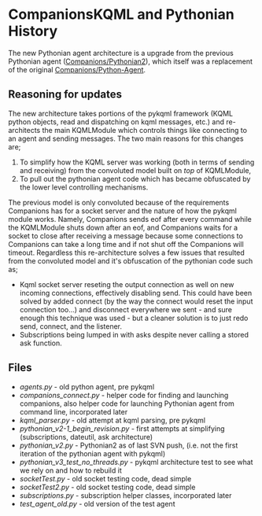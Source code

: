 # CompanionsKQML and Pythonian History

The new Pythonian agent architecture is a upgrade from the previous Pythonian agent ([Companions/Pythonian2](http://www.qrgwiki.qrg.northwestern.edu/index.php?title=Companions/Pythonian2)), which itself was a replacement of the original [Companions/Python-Agent](http://www.qrgwiki.qrg.northwestern.edu/index.php?title=Companions/Python-Agent).

## Reasoning for updates

The new architecture takes portions of the pykqml framework (KQML python objects, read and dispatching on kqml messages, etc.) and re-architects the main KQMLModule which controls things like connecting to an agent and sending messages. The two main reasons for this changes are;
1. To simplify how the KQML server was working (both in terms of sending and receiving) from the convoluted model built on *top* of KQMLModule,
2. To pull out the pythonian agent code which has became obfuscated by the lower level controlling mechanisms.

The previous model is only convoluted because of the requirements Companions has for a socket server and the nature of how the pykqml module works. Namely, Companions sends eof after every command while the KQMLModule shuts down after an eof, and Companions waits for a socket to close after receiving a message because some connections to Companions can take a long time and if not shut off the Companions will timeout. Regardless this re-architecture solves a few issues that resulted from the convoluted model and it's obfuscation of the pythonian code such as;
* Kqml socket server reseting the output connection as well on new incoming connections, effectively disabling send. This could have been solved by added connect (by the way the connect would reset the input connection too...) and disconnect everywhere we sent - and sure enough this technique was used - but a cleaner solution is to just redo send, connect, and the listener.
* Subscriptions being lumped in with asks despite never calling a stored ask function.

## Files

* *agents.py* - old python agent, pre pykqml
* *companions_connect.py* - helper code for finding and launching companions, also helper code for launching Pythonian agent from command line, incorporated later
* *kqml_parser.py* - old attempt at kqml parsing, pre pykqml
* *pythonian_v2-1_begin_revision.py* - first attempts at simplifying (subscriptions, dateutil, ask architecture)
* *pythonian_v2.py* - Pythonian2 as of last SVN push, (i.e. not the first iteration of the pythonian agent with pykqml)
* *pythonian_v3_test_no_threads.py* - pykqml architecture test to see what we rely on and how to rebuild it
* *socketTest.py* - old socket testing code, dead simple
* *socketTest2.py* - old socket testing code, dead simple
* *subscriptions.py* - subscription helper classes, incorporated later
* *test_agent_old.py* - old version of the test agent
